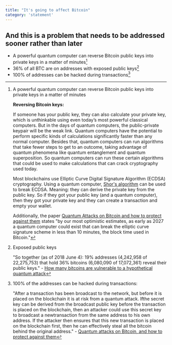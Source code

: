 ```yaml
---
title: "It's going to affect Bitcoin"
category: 'statement'
---
```


## And this is a problem that needs to be addressed sooner rather than later

- A powerful quantum computer can reverse Bitcoin public keys into private keys in a matter of minutes[^QUANTUMATTACK]
- 36% of all BTC are on addresses with exposed public keys[^EXPOSEDKEYS]
- 100% of addresses can be hacked during transactions[^QUANTUMTX]

[^QUANTUMATTACK]: A powerful quantum computer can reverse Bitcoin public keys into private keys in a matter of minutes

	**Reversing Bitcoin keys:**

	If someone has your public key, they can also calculate your private key, which is unthinkable using even today’s most powerful classical computers. But in the days of quantum computers, the public-private keypair will be the weak link. Quantum computers have the potential to perform specific kinds of calculations significantly faster than any normal computer. Besides that, quantum computers can run algorithms that take fewer steps to get to an outcome, taking advantage of quantum phenomena like quantum entanglement and quantum superposition. So quantum computers can run these certain algorithms that could be used to make calculations that can crack cryptography used today. 

	Most blockchains use Elliptic Curve Digital Signature Algorithm (ECDSA) cryptography. Using a quantum computer, [Shor's algorithm](https://arxiv.org/abs/quant-ph/0301141) can be used to break ECDSA.  Meaning: they can derive the private key from the public key. So if they got your public key (and a quantum computer), then they got your private key and they can create a transaction and empty your wallet.
	
	Additionally, the paper [Quantum Attacks on Bitcoin and how to protect against them](https://arxiv.org/pdf/1710.10377.pdf) states "by our most optimistic estimates, as early as 2027 a quantum computer  could  exist  that  can  break  the  elliptic  curve  signature  scheme  in  less  than  10 minutes, the block time used in Bitcoin."

[^EXPOSEDKEYS]: Exposed public keys

	"So together (as of 2018 June 4): 19% addresses (4,242,958 of 22,275,753) that hold 36% bitcoins (6,080,090 of 17,072,361) reveal their public keys." - [How many bitcoins are vulnerable to a hypothetical quantum attack](https://medium.com/@sashagnip/how-many-bitcoins-are-vulnerable-to-a-hypothetical-quantum-attack-3e59e4172e8)


[^QUANTUMTX]: 100% of the addresses can be hacked during transactions:

	"After a transaction has been broadcast to the network, but before it  is  placed  on  the  blockchain  it  is  at  risk  from  a  quantum  attack.   Ifthe secret key can be derived from the broadcast public key before the transaction is placed on the blockchain, then an attacker could use this secret key to broadcast a newtransaction from the same address to his own address.  If the attacker then ensures that this new transaction is placed on the blockchain first, then he can effectively steal all the bitcoin behind the original address." - [Quantum attacks on Bitcoin, and how to protect against them](https://arxiv.org/pdf/1710.10377.pdf)